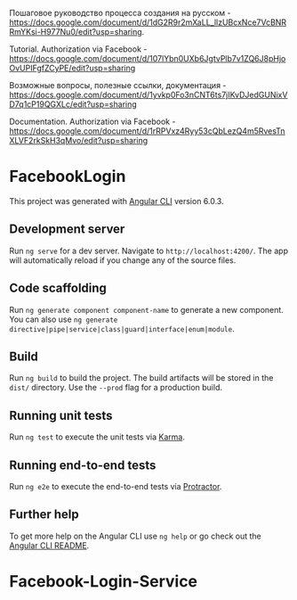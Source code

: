 Пошаговое руководство процесса создания на русcком - https://docs.google.com/document/d/1dG2R9r2mXaLL_llzUBcxNce7VcBNRRmYKsi-H977Nu0/edit?usp=sharing.

Tutorial. Authorization via Facebook - https://docs.google.com/document/d/107lYbn0UXb6JgtvPlb7v1ZQ6J8pHjoOvUPIFgfZCyPE/edit?usp=sharing

Возможные вопросы, полезные ссылки, документация - https://docs.google.com/document/d/1yvkp0Fo3nCNT6ts7jIKvDJedGUNixVD7q1cP19QGXLc/edit?usp=sharing

Documentation. Authorization via Facebook - https://docs.google.com/document/d/1rRPVxz4Ryy53cQbLezQ4m5RvesTnXLVF2rkSkH3qMvo/edit?usp=sharing 

# FacebookLogin

This project was generated with [Angular CLI](https://github.com/angular/angular-cli) version 6.0.3.

## Development server

Run `ng serve` for a dev server. Navigate to `http://localhost:4200/`. The app will automatically reload if you change any of the source files.

## Code scaffolding

Run `ng generate component component-name` to generate a new component. You can also use `ng generate directive|pipe|service|class|guard|interface|enum|module`.

## Build

Run `ng build` to build the project. The build artifacts will be stored in the `dist/` directory. Use the `--prod` flag for a production build.

## Running unit tests

Run `ng test` to execute the unit tests via [Karma](https://karma-runner.github.io).

## Running end-to-end tests

Run `ng e2e` to execute the end-to-end tests via [Protractor](http://www.protractortest.org/).

## Further help

To get more help on the Angular CLI use `ng help` or go check out the [Angular CLI README](https://github.com/angular/angular-cli/blob/master/README.md).
# Facebook-Login-Service
